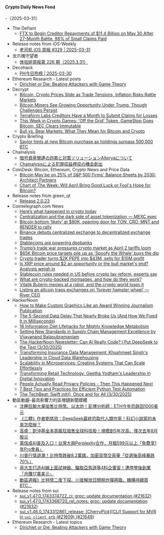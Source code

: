 #### Crypto Daily News Feed
-（2025-03-31）

- The Defiant
  - [FTX to Begin Creditor Repayments of $11.4 Billion on May 30 After 27-Month Battle, 98% of Small Claims Paid](https://thedefiant.io/news/cefi/ftx-to-begin-creditor-repayments-11-4-billion-on-30-after-27-month-battle-98-e344c31d)
- Release notes from iOS-Weekly
  - [老司机 iOS 周报 #329 | 2025-03-31](https://github.com/SwiftOldDriver/iOS-Weekly/releases/tag/%23329)
- 龙爪槐守望者
  - [体验碎周报第 226 期（2025.3.31）](https://www.ftium4.com/ux-weekly-226.html)
- Decohack
  - [PH今日热榜 | 2025-03-30](https://decohack.com/producthunt-daily-2025-03-30/)
- Ethereum Research - Latest posts
  - [Dirichlet or Die: Beating Attackers with Game Theory](https://ethresear.ch/t/dirichlet-or-die-beating-attackers-with-game-theory/22046#post_1)
- Decrypt
  - [Bitcoin, Crypto Prices Slide as Trade Tensions, Inflation Risks Rattle Markets](https://decrypt.co/312332/bitcoin-crypto-prices-slide-as-trade-tensions-inflation-risks-rattle-markets)
  - [Bitcoin Miners See Growing Opportunity Under Trump, Though Challenges Persist](https://decrypt.co/312292/bitcoin-mining-opportunity-challenges-under-trump)
  - [Terraform Labs Creditors Have a Month to Submit Claims for Losses](https://decrypt.co/312291/terraform-labs-creditors-claims)
  - [This Week in Crypto Games: 'Off the Grid' Token, GameStop Goes Bitcoin, SEC Clears Immutable](https://decrypt.co/311988/this-week-crypto-games-off-grid-token-gamestop-bitcoin)
  - [Bull vs. Bear Markets: What They Mean for Bitcoin and Crypto](https://decrypt.co/resources/bull-vs-bear-markets-what-they-mean-bitcoin-crypto)
- Crypto Briefing
  - [Saylor hints at new Bitcoin purchase as holdings surpass 500,000 BTC](https://cryptobriefing.com/bitcoin-strategy-after-500k-btc/)
- Chainalysis
  - [暗号資産関連の詐欺と対策ソリューションAlteryaについて](https://www.chainalysis.com/blog/preventing-authorized-push-payment-fraud-in-crypto-japanese/)
  - [Chainalysisによる犯罪収益押収の機会創出](https://www.chainalysis.com/blog/cryptocurrency-asset-seizure-japanese/)
- CoinDesk: Bitcoin, Ethereum, Crypto News and Price Data
  - [Bitcoin May be on 25% of S&P 500 Firms' Balance Sheets by 2030: Architect Partners](https://www.coindesk.com/markets/2025/03/30/bitcoin-may-be-on-25-of-s-and-p-500-firms-balance-sheets-by-2030-architect-partners)
  - [Chart of The Week: Will April Bring Good Luck or Fool's Hope for Bitcoin?](https://www.coindesk.com/markets/2025/03/30/chart-of-the-week-will-april-bring-good-luck-or-fool-s-hope)
- Release notes from green_qt
  - [Release 2.0.23](https://github.com/Blockstream/green_qt/releases/tag/release_2.0.23)
- Cointelegraph.com News
  - [Here’s what happened in crypto today](https://cointelegraph.com/news/what-happened-in-crypto-today?utm_source=rss_feed&utm_medium=rss&utm_campaign=rss_partner_inbound)
  - [Centralization and the dark side of asset tokenization — MEXC exec](https://cointelegraph.com/news/centralization-dark-side-asset-tokenization-mexc-exec?utm_source=rss_feed&utm_medium=rss&utm_campaign=rss_partner_inbound)
  - [Bitcoin bottom ‘likely’ at $80K, opening door for TON, CRO, MNT and RENDER to rally](https://cointelegraph.com/news/bitcoin-bottom-likely-at-80-k-opening-door-for-ton-cro-mnt-and-render-to-rally?utm_source=rss_feed&utm_medium=rss&utm_campaign=rss_partner_inbound)
  - [Binance debuts centralized exchange to decentralized exchange trades](https://cointelegraph.com/news/binance-debuts-centralized-exchange-decentralized-exchange-trades?utm_source=rss_feed&utm_medium=rss&utm_campaign=rss_partner_inbound)
  - [Stablecoins are powering deobanks](https://cointelegraph.com/news/stablecoins-are-powering-deobanks?utm_source=rss_feed&utm_medium=rss&utm_campaign=rss_partner_inbound)
  - [Trump’s trade war pressures crypto market as April 2 tariffs loom](https://cointelegraph.com/news/trump-s-trade-war-pressures-crypto-market-as-april-2-tariffs-loom?utm_source=rss_feed&utm_medium=rss&utm_campaign=rss_partner_inbound)
  - [$65K Bitcoin price targets pile up as &#039;Spoofy the Whale&#039; buys the dip](https://cointelegraph.com/news/65k-bitcoin-price-targets-pile-up-spoofy-whale-buys-dip?utm_source=rss_feed&utm_medium=rss&utm_campaign=rss_partner_inbound)
  - [Crypto trader turns $2K PEPE into $43M, sells for $10M profit](https://cointelegraph.com/news/crypto-trader-turns-2k-into-43m-with-pepe-sells-for-10m-profit?utm_source=rss_feed&utm_medium=rss&utm_campaign=rss_partner_inbound)
  - [Is XRP price around $2 an opportunity or the bull market&#039;s end? Analysts weigh in](https://cointelegraph.com/news/xrp-price-2-opportunity-bull-market-end-analysts?utm_source=rss_feed&utm_medium=rss&utm_campaign=rss_partner_inbound)
  - [Stablecoin rules needed in US before crypto tax reform, experts say](https://cointelegraph.com/news/us-crypto-leaders-seek-stablecoin-guidance-before-tax-reform?utm_source=rss_feed&utm_medium=rss&utm_campaign=rss_partner_inbound)
  - [What are crypto-backed mortgages, and how do they work?](https://cointelegraph.com/explained/what-are-crypto-backed-mortgages-and-how-do-they-work?utm_source=rss_feed&utm_medium=rss&utm_campaign=rss_partner_inbound)
  - [Vitalik Buterin meows at a robot, and the crypto world loses it](https://cointelegraph.com/news/ethereum-founder-vitalik-buterin-interaction-robot-crypto-industry-frenzy?utm_source=rss_feed&utm_medium=rss&utm_campaign=rss_partner_inbound)
  - [Listing an altcoin traps exchanges on ‘forever hamster wheel’ — River CEO](https://cointelegraph.com/news/altcoin-listing-sets-off-hamster-wheel-memecoin-listings-river-financial-ceo?utm_source=rss_feed&utm_medium=rss&utm_campaign=rss_partner_inbound)
- HackerNoon
  - [How to Make Custom Graphics Like an Award Winning Journalism Publication](https://hackernoon.com/how-to-make-custom-graphics-like-an-award-winning-journalism-publication?source=rss)
  - [The 5-Second Data Delay That Nearly Broke Us (And How We Fixed It in Milliseconds)](https://hackernoon.com/the-5-second-data-delay-that-nearly-broke-us-and-how-we-fixed-it-in-milliseconds?source=rss)
  - [16 Information Diet Lifehacks for Mighty Knowledge Metabolism](https://hackernoon.com/16-information-diet-lifehacks-for-mighty-knowledge-metabolism?source=rss)
  - [Setting New Standards in Supply Chain Management Excellence by Vijayanand Balasubramaniam](https://hackernoon.com/setting-new-standards-in-supply-chain-management-excellence-by-vijayanand-balasubramaniam?source=rss)
  - [The HackerNoon Newsletter: Can AI Really Code? I Put DeepSeek to the Test (3/30/2025)](https://hackernoon.com/3-30-2025-newsletter?source=rss)
  - [Transforming Insurance Data Management: Khushmeet Singh's Leadership in Cloud Data Warehousing](https://hackernoon.com/transforming-insurance-data-management-khushmeet-singhs-leadership-in-cloud-data-warehousing?source=rss)
  - [Scalability in Microservices: Creating Systems That Can Scale Effortlessly](https://hackernoon.com/scalability-in-microservices-creating-systems-that-can-scale-effortlessly?source=rss)
  - [Transforming Retail Technology: Geetha Yodham's Leadership in Digital Innovation](https://hackernoon.com/transforming-retail-technology-geetha-yodhams-leadership-in-digital-innovation?source=rss)
  - [People Actually Read Privacy Policies - Then This Happened Next](https://hackernoon.com/people-actually-read-privacy-policies-then-this-happened-next?source=rss)
  - [7 Best Tips and Practices for Efficient Python Test Automation](https://hackernoon.com/7-best-tips-and-practices-for-efficient-python-test-automation?source=rss)
  - [The TechBeat: Swift init(), Once and for All (3/30/2025)](https://hackernoon.com/3-30-2025-techbeat?source=rss)
- 動區動趨-最具影響力的區塊鏈新聞媒體
  - [沈睡巨鯨大量拋售比特幣、以太坊！彭博分析師：ETH今年恐跌回1000美元](https://www.blocktempo.com/eth-price-may-fall-back-to-1000/)
  - [《三體》作者劉慈欣：DeepSeek最終恐取代人類作家！科幻小說家的未來怎麼辦？](https://www.blocktempo.com/deepseek-may-replace-human-science-fiction-writers/)
  - [高盛：對沖基金本周瘋狂拋售全球科技股！規模創5年次高、僅次去年8月股災](https://www.blocktempo.com/hedge-funds-sold-off-global-technology-stocks/)
  - [電信成AI普及入口！台灣大與Perplexity合作，月租599元以上「免費享1年Pro會員」](https://www.blocktempo.com/taiwan-mobile-users-can-get-perplexity-pro/)
  - [川普行情退潮！比特幣跌破8.2萬鎂，加密貨幣交易量「從選後高峰暴跌70%」](https://www.blocktempo.com/crypto-trading-volumes-plunge-70/)
  - [哥大生打造AI線上面試神器、騙取亞馬遜等4科企實習！遭停學後創業「月賺17萬美元」](https://www.blocktempo.com/columbia-suspends-student-behind-interview-cheat-ai-tool/)
  - [動區週報》比特幣二度下探、川普解放日關稅炸彈將臨、機構持續買BTC…](https://www.blocktempo.com/quick-look-at-this-week-market-dynamics-and-analysis-0329/)
- Release notes from sui
  - [sui_v1.47.0_1743374722_ci: grpc: update documentation (#21632)](https://github.com/MystenLabs/sui/releases/tag/sui_v1.47.0_1743374722_ci)
  - [sui_v1.47.0_1743368720_rel_notes: grpc: update documentation (#21632)](https://github.com/MystenLabs/sui/releases/tag/sui_v1.47.0_1743368720_rel_notes)
  - [sui_v1.46.0_1743312861_release: [CherryPick][CLI] Support for MVR in `sui client ptb` (#21609) (#21649)](https://github.com/MystenLabs/sui/releases/tag/sui_v1.46.0_1743312861_release)
- Ethereum Research - Latest topics
  - [Dirichlet or Die: Beating Attackers with Game Theory](https://ethresear.ch/t/dirichlet-or-die-beating-attackers-with-game-theory/22046)
